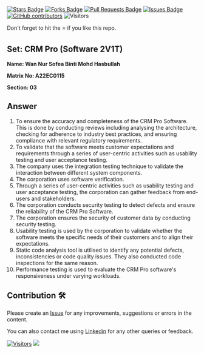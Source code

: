 <a href="https://github.com/drshahizan/learn-php/stargazers"><img src="https://img.shields.io/github/stars/drshahizan/learn-php" alt="Stars Badge"/></a>
<a href="https://github.com/drshahizan/learn-php/network/members"><img src="https://img.shields.io/github/forks/drshahizan/learn-php" alt="Forks Badge"/></a>
<a href="https://github.com/drshahizan/learn-php/pulls"><img src="https://img.shields.io/github/issues-pr/drshahizan/learn-php" alt="Pull Requests Badge"/></a>
<a href="https://github.com/drshahizan/learn-php/issues"><img src="https://img.shields.io/github/issues/drshahizan/learn-php" alt="Issues Badge"/></a>
<a href="https://github.com/drshahizan/learn-php/graphs/contributors"><img alt="GitHub contributors" src="https://img.shields.io/github/contributors/drshahizan/learn-php?color=2b9348"></a>
![Visitors](https://api.visitorbadge.io/api/visitors?path=https%3A%2F%2Fgithub.com%2Fdrshahizan%2Fsoftware-engineering&labelColor=%23d9e3f0&countColor=%23697689&style=flat)

Don't forget to hit the :star: if you like this repo.

## Set: CRM Pro (Software 2V1T)

**Name: Wan Nur Sofea Binti Mohd Hasbullah**

**Matrix No: A22EC0115**

**Section: 03**

## Answer
1. To ensure the accuracy and completeness of the CRM Pro Software. This is done by conducting reviews including analysing the architecture, checking for adherence to industry best practices, and ensuring compliance with relevant regulatory requirements. 
2. To validate that the software meets customer expectations and requirements through a series of user-centric activities such as usability testing and user acceptance testing.
3. The company uses the integration testing technique to validate the interaction between different system components.
4. The corporation uses software verification.
5. Through a series of user-centric activities such as usability testing and user acceptance testing, the corporation can gather feedback from end-users and stakeholders.
6. The corporation conducts security testing to detect defects and ensure the reliability of the CRM Pro Software.
7. The corporation ensures the security of customer data by conducting security testing.
8. Usability testing is used by the corporation to validate whether the software meets the specific needs of their customers and to align their expectations.
9. Static code analysis tool is utilised to identify any potential defects, inconsistencies or code quality issues. They also conducted code inspections for the same reason.
10. Performance testing is used to evaluate the CRM Pro software's responsiveness under varying workloads.

## Contribution 🛠️
Please create an [Issue](https://github.com/drshahizan/learn-php/issues) for any improvements, suggestions or errors in the content.

You can also contact me using [Linkedin](https://www.linkedin.com/in/drshahizan/) for any other queries or feedback.

[![Visitors](https://api.visitorbadge.io/api/visitors?path=https%3A%2F%2Fgithub.com%2Fdrshahizan&labelColor=%23697689&countColor=%23555555&style=plastic)](https://visitorbadge.io/status?path=https%3A%2F%2Fgithub.com%2Fdrshahizan)
![](https://hit.yhype.me/github/profile?user_id=81284918)

